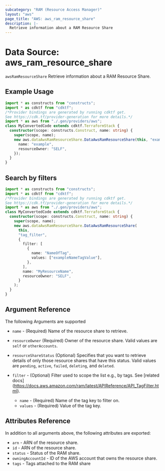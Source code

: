 ```yaml
---
subcategory: "RAM (Resource Access Manager)"
layout: "aws"
page_title: "AWS: aws_ram_resource_share"
description: |-
  Retrieve information about a RAM Resource Share
---
```


# Data Source: aws_ram_resource_share

`awsRamResourceShare` Retrieve information about a RAM Resource Share.

## Example Usage

```typescript
import * as constructs from "constructs";
import * as cdktf from "cdktf";
/*Provider bindings are generated by running cdktf get.
See https://cdk.tf/provider-generation for more details.*/
import * as aws from "./.gen/providers/aws";
class MyConvertedCode extends cdktf.TerraformStack {
  constructor(scope: constructs.Construct, name: string) {
    super(scope, name);
    new aws.dataAwsRamResourceShare.DataAwsRamResourceShare(this, "example", {
      name: "example",
      resourceOwner: "SELF",
    });
  }
}

```

## Search by filters

```typescript
import * as constructs from "constructs";
import * as cdktf from "cdktf";
/*Provider bindings are generated by running cdktf get.
See https://cdk.tf/provider-generation for more details.*/
import * as aws from "./.gen/providers/aws";
class MyConvertedCode extends cdktf.TerraformStack {
  constructor(scope: constructs.Construct, name: string) {
    super(scope, name);
    new aws.dataAwsRamResourceShare.DataAwsRamResourceShare(
      this,
      "tag_filter",
      {
        filter: [
          {
            name: "NameOfTag",
            values: ["exampleNameTagValue"],
          },
        ],
        name: "MyResourceName",
        resourceOwner: "SELF",
      }
    );
  }
}

```

## Argument Reference

The following Arguments are supported

* `name` - (Required) Name of the resource share to retrieve.
* `resourceOwner` (Required) Owner of the resource share. Valid values are `self` or `otherAccounts`.

* `resourceShareStatus` (Optional) Specifies that you want to retrieve details of only those resource shares that have this status. Valid values are `pending`, `active`, `failed`, `deleting`, and `deleted`.
* `filter` - (Optional) Filter used to scope the list e.g., by tags. See [related docs] (https://docs.aws.amazon.com/ram/latest/APIReference/API_TagFilter.html).
    * `name` - (Required) Name of the tag key to filter on.
    * `values` - (Required) Value of the tag key.

## Attributes Reference

In addition to all arguments above, the following attributes are exported:

* `arn` - ARN of the resource share.
* `id` - ARN of the resource share.
* `status` - Status of the RAM share.
* `owningAccountId` - ID of the AWS account that owns the resource share.
* `tags` - Tags attached to the RAM share

<!-- cache-key: cdktf-0.17.0-pre.15 input-b1d4412f88cbffe31d80ed3b73bb1e7a513e03f34a1371fe01053103c217a38a -->